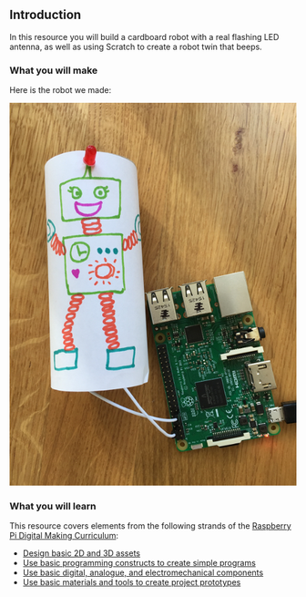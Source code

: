 ## Introduction
In this resource you will build a cardboard robot with a real flashing LED antenna, as well as using Scratch to create a robot twin that beeps.

### What you will make
Here is the robot we made:

![Finished robot](images/finished-robot.png)

### What you will learn
This resource covers elements from the following strands of the [Raspberry Pi Digital Making Curriculum](https://www.raspberrypi.org/curriculum/):

- [Design basic 2D and 3D assets](https://www.raspberrypi.org/curriculum/design/creator)
- [Use basic programming constructs to create simple programs](https://www.raspberrypi.org/curriculum/programming/creator)
- [Use basic digital, analogue, and electromechanical components](https://www.raspberrypi.org/curriculum/physical-computing/creator)
- [Use basic materials and tools to create project prototypes](https://www.raspberrypi.org/curriculum/manufacture/creator)
